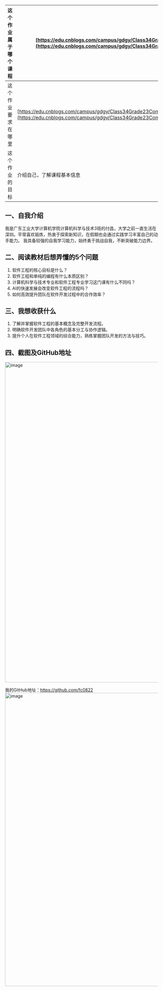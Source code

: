 | 这个作业属于哪个课程 |[https://edu.cnblogs.com/campus/gdgy/Class34Grade23ComputerScience](https://edu.cnblogs.com/campus/gdgy/Class34Grade23ComputerScience) |
| ----------------- |--------------- |
| 这个作业要求在哪里 | [https://edu.cnblogs.com/campus/gdgy/Class34Grade23ComputerScience/homework/13478](https://edu.cnblogs.com/campus/gdgy/Class34Grade23ComputerScience/homework/13478) |
| 这个作业的目标 | 介绍自己，了解课程基本信息 |


## 一、自我介绍
我是广东工业大学计算机学院计算机科学与技术3班的付昌，大学之前一直生活在深圳。平常喜欢锻炼，热衷于探索新知识，在假期也会通过实践学习丰富自己的动手能力。
我具备较强的自我学习能力，始终勇于挑战自我，不断突破能力边界。


## 二、阅读教材后想弄懂的5个问题
1. 软件工程的核心目标是什么？
2. 软件工程和单纯的编程有什么本质区别？
3. 计算机科学与技术专业和软件工程专业学习这门课有什么不同吗？
4. AI的快速发展会改变软件工程的流程吗？
5. 如何高效提升团队在软件开发过程中的合作效率？


## 三、我想收获什么
1. 了解并掌握软件工程的基本概念及完整开发流程。
2. 明确软件开发团队中各角色的基本分工与协作逻辑。
3. 提升个人在软件工程领域的综合能力，熟练掌握团队开发的方法与技巧。


## 四、截图及GitHub地址
<img width="1720" height="1054" alt="image" src="https://github.com/user-attachments/assets/0e8b487c-97ed-41f8-aee1-142c64108432" />

我的GitHub地址：https://github.com/fc0822
<img width="1786" height="965" alt="image" src="https://github.com/user-attachments/assets/c48fc505-3ced-4430-a5b8-5b7c981ea97c" />

